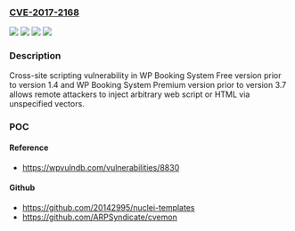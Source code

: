 ### [CVE-2017-2168](https://cve.mitre.org/cgi-bin/cvename.cgi?name=CVE-2017-2168)
![](https://img.shields.io/static/v1?label=Product&message=WP%20Booking%20System%20Free%20version&color=blue)
![](https://img.shields.io/static/v1?label=Product&message=WP%20Booking%20System%20Premium%20version&color=blue)
![](https://img.shields.io/static/v1?label=Version&message=n%2Fa&color=blue)
![](https://img.shields.io/static/v1?label=Vulnerability&message=Cross-site%20scripting&color=brighgreen)

### Description

Cross-site scripting vulnerability in WP Booking System Free version prior to version 1.4 and WP Booking System Premium version prior to version 3.7 allows remote attackers to inject arbitrary web script or HTML via unspecified vectors.

### POC

#### Reference
- https://wpvulndb.com/vulnerabilities/8830

#### Github
- https://github.com/20142995/nuclei-templates
- https://github.com/ARPSyndicate/cvemon

